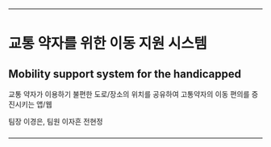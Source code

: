 ————————————————————————————————————

교통 약자를 위한 이동 지원 시스템
============
Mobility support system for the handicapped
------------
교통 약자가 이용하기 불편한 도로/장소의 위치를 공유하여
고통약자의 이동 편의를 증진시키는 앱/웹


팀장 이경은, 팀원 이자흔 전현정


<html> </html>

————————————————————————————————————
